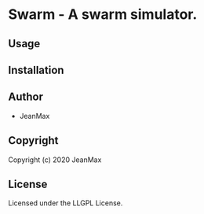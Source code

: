 # Swarm - A swarm simulator.

## Usage

## Installation

## Author

* JeanMax

## Copyright

Copyright (c) 2020 JeanMax

## License

Licensed under the LLGPL License.
